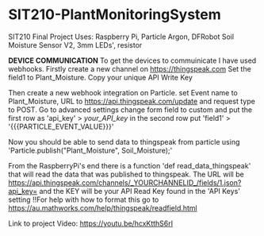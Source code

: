 # SIT210-PlantMonitoringSystem
SIT210 Final Project
Uses:
Raspberry Pi, Particle Argon, DFRobot Soil Moisture Sensor V2, 3mm LEDs', resistor


**DEVICE COMMUNICATION**
To get the devices to commuinicate I have used webhooks.
Firstly create a new channel on https://thingspeak.com
Set the field1 to Plant_Moisture.
Copy your unique API Write Key 

Then create a new webhook integration on Particle.
set Event name to Plant_Moisture, URL to https://api.thingspeak.com/update and request type to POST.
Go to advanced settings change form field to custom and put the first row as 'api_key' > _your_API_key_
in the second row put 'field1' > '{{{PARTICLE_EVENT_VALUE}}}'

Now you should be able to send data to thingspeak from particle using 'Particle.publish("Plant_Moisture", Soil_Moisture);' 

From the RaspberryPi's end there is a function 'def read_data_thingspeak' that will read the data that was published to thingspeak. 
The URL will be https://api.thingspeak.com/channels/_YOURCHANNELID_/fields/1.json?api_key=
and the KEY will be your API Read Key found in the 'API Keys' setting
!!For help with how to format this go to https://au.mathworks.com/help/thingspeak/readfield.html

Link to project Video: https://youtu.be/hcxKtthS6rI
